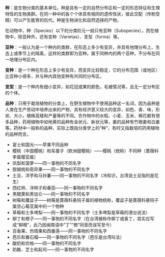 **种**：是生物分类的基本单位。种是具有一定的自然分布区和一定的形态特征和生理特性的生物类群。在同一种中的各个个体具有相同的遗传性状，彼此交配（传粉受精）可以产生能育的后代。种是生物进化和自然选择的产物。

在动物中，种（Species）以下的分类阶元一般只有亚种（Subspecies），而在植物中，除亚种外，还有变种（Varietas）、变型（forma）等。

**亚种**：一般认为是一个种内的类群，在形态上多少有变异，并具有地理分布上、生态上或季节上的隔离，这样的类群即为亚种。属于同种内的两个亚种，不分布在同一地理分布区内。

**变种**：是一个种在形态上多少有变异，而变异比较稳定，它的分布范围（或地区）比亚种小得多，并与种内其他变种有共同的分布区。

**变型**：是一个种内有细小变异，如花冠或果的颜色，毛被情况等，且无一定分布区的个体。

**品种**：只用于栽培植物的分类上，在野生植物中不使用品种这一名词，因为品种是人类在生产劳动中培养出来的产物，具有经济意义较大的变异，如色、香、味，形状、大小，植株高矮和产量等的不同。农作物中的水稻、小麦、玉米、棉花都有很多品种，药用植物中如地黄的品种有金状元、新状元等，姜的品种有竹根姜和白姜等。药材中一般称的品种，实际上既指分类学上的“种”，有时又指栽培的药用植物的品种而言。

- 富士和国光——苹果不同品种
- 樱桃（中国樱桃）和车厘子（欧洲甜樱桃）——樱桃（统称）不同种（蔷薇科李属樱亚属）
- 凤梨和菠萝——同一事物的不同名字
- 猕猴桃和奇异果——同一事物的不同名字
- 土豆、洋芋和马铃薯——同一事物的不同名字（冷知识，台湾说土豆指的是花生）
- 西红柿、洋柿子和番茄——同一事物的不同名字
- 黑醋栗和黑加仑——同一事物的不同名字
- 树莓和覆盆子——树莓是蔷薇科悬钩子属的植物统称，覆盆子是蔷薇科悬钩子属空心莓亚属中的一个物种
- 草莓和士多啤梨——同一事物的不同名字（士多啤梨是草莓的港台说法）
- 柳丁和橙子——同一事物的不同名字（在台湾被称作柳丁或香丁，其实应写成“柳橙”，此乃因闽南语中“丁”“橙”同音而误写至今）
- 百香果、热情果和西番莲——同一事物的不同名字
- 芭乐和番石榴——同一事物的不同名字（芭乐是台湾叫法）
- 酸奶和优格——同一事物的不同名字
- 奶酪、芝士和起司——同一事物的不同名字